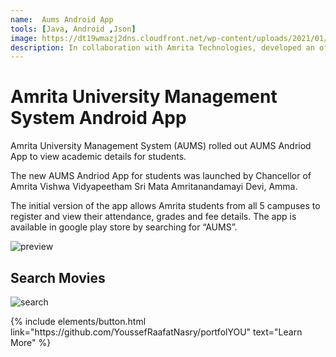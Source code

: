 ```yaml
---
name:  Aums Android App
tools: [Java, Android ,Json]
image: https://dt19wmazj2dns.cloudfront.net/wp-content/uploads/2021/01/New-Project-1.jpg
description: In collaboration with Amrita Technologies, developed an official Android app for the Amrita University Management System
---
```


# Amrita University Management System Android App 

Amrita University Management System (AUMS) rolled out AUMS Andriod App to view academic details for students.

The new AUMS Andriod App for students was launched by Chancellor of Amrita Vishwa Vidyapeetham Sri Mata Amritanandamayi Devi, Amma.

The initial version of the app allows Amrita students from all 5 campuses to register and view their attendance, grades and fee details. The app is available in google play store by searching for “AUMS”.

![preview](https://www.sketchappsources.com/resources/source-image/we-were-soldiers-landing-page-dbruggisser.jpg)

## Search Movies

![search](https://www.sketchappsources.com/resources/source-image/microsoft-windows-10-virtual-keyboard-diogo-sousa.png)

<p class="text-center">
{% include elements/button.html link="https://github.com/YoussefRaafatNasry/portfolYOU" text="Learn More" %}
</p>